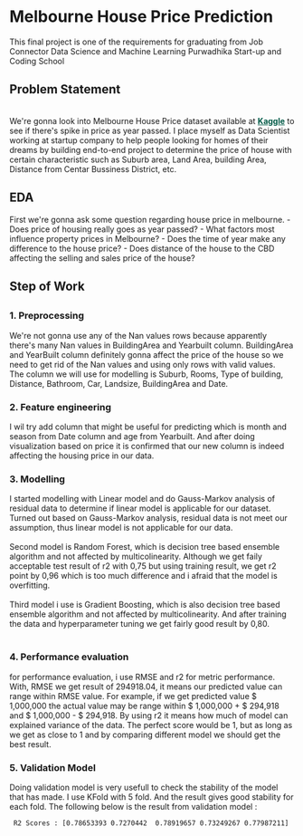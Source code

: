 # Melbourne House Price Prediction
This final project is one of the requirements for graduating from Job Connector Data Science and Machine Learning Purwadhika Start-up and Coding School

<p align="center"  color="rgb(0, 90, 71)">
<h2>Problem Statement</h2>
</p>
<br>
We're gonna look into Melbourne House Price dataset available at <a href="https://www.kaggle.com/anthonypino/melbourne-housing-market" style="color:rgb(0, 90, 71) ;"><b>Kaggle</b></a> to see if there's spike in price as year passed. I place myself as Data Scientist working at startup company to help people looking for homes of their dreams by building end-to-end project to determine the price of house with certain characteristic such as Suburb area, Land Area, building Area, Distance from Centar Bussiness District, etc.
<br>
<h2> EDA </h2>
First we're gonna ask some question regarding house price in melbourne.
  - Does price of housing really goes as year passed?
  - What factors most influence property prices in Melbourne?
  - Does the time of year make any difference to the house price?
  - Does distance of the house to the CBD affecting the selling and sales price of the house?
 <br>
<h2> Step of Work <h2>
<h3> 1. Preprocessing </h3>
We're not gonna use any of the Nan values rows because apparently there's many Nan values in BuildingArea and Yearbuilt column. BuildingArea and YearBuilt column definitely gonna affect the price of the house so we need to get rid of the Nan values and using only rows with valid values.
<br>
The column we will use for modelling is Suburb, Rooms, Type of building, Distance, Bathroom, Car, Landsize, BuildingArea and Date.
<h3> 2. Feature engineering </h3>
 I wil try add column that might be useful for predicting which is month and season from Date column and age from Yearbuilt. And after doing visualization based on price it is confirmed that our new column is indeed affecting the housing price in our data.
<h3> 3. Modelling </h3>
I started modelling with Linear model and do Gauss-Markov analysis of residual data to determine if linear model is applicable for our dataset. Turned out based on Gauss-Markov analysis, residual data is not meet our assumption, thus linear model is not applicable for our data.
 <br>
 <br> 
Second model is Random Forest, which is decision tree based ensemble algorithm and not affected by multicolinearity. Although we get faily acceptable test result of r2 with 0,75 but using training result, we get r2 point by 0,96 which is too much difference and i afraid that the model is overfitting. 
 <br>
 <br>
Third model i use is Gradient Boosting, which is also decision tree based ensemble algorithm and not affected by multicolinearity. And after training the data and hyperparameter tuning we get fairly good result by 0,80.
<br>
<br>
<h3> 4. Performance evaluation </h3>
for performance evaluation, i use RMSE and r2 for metric performance. With, RMSE we get result of 294918.04, it means our predicted value can range within RMSE value. For example, if we get predicted value $ 1,000,000 the actual value may be range within $ 1,000,000 + $ 294,918 and $ 1,000,000 - $ 294,918. By using r2 it means how much of model can explained variance of the data. The perfect score would be 1, but as long as we get as close to 1 and by comparing different model we should get the best result.
<h3> 5. Validation Model </h3>
Doing validation model is very usefull to check the stability of the model that has made. I use KFold with 5 fold. And the result gives good stability for each fold. The following below is the result from validation model :
  
```
 R2 Scores : [0.78653393 0.7270442  0.78919657 0.73249267 0.77987211]
 ```

